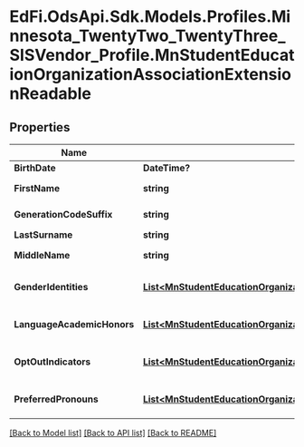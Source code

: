 # EdFi.OdsApi.Sdk.Models.Profiles.Minnesota_TwentyTwo_TwentyThree_SISVendor_Profile.MnStudentEducationOrganizationAssociationExtensionReadable
## Properties

Name | Type | Description | Notes
------------ | ------------- | ------------- | -------------
**BirthDate** | **DateTime?** | The month, day, and year on which an individual was born. | [optional] 
**FirstName** | **string** | A name given to an individual at birth, baptism, or during another naming ceremony, or through legal change. | [optional] 
**GenerationCodeSuffix** | **string** | An appendage, if any, used to denote an individual&#39;s generation in his family (e.g., Jr., Sr., III). | [optional] 
**LastSurname** | **string** | The name borne in common by members of a family. | [optional] 
**MiddleName** | **string** | A secondary name given to an individual at birth, baptism, or during another naming ceremony. | [optional] 
**GenderIdentities** | [**List&lt;MnStudentEducationOrganizationAssociationGenderIdentityReadable&gt;**](MnStudentEducationOrganizationAssociationGenderIdentityReadable.md) | An unordered collection of studentEducationOrganizationAssociationGenderIdentities. Gender identity. | [optional] 
**LanguageAcademicHonors** | [**List&lt;MnStudentEducationOrganizationAssociationLanguageAcademicHonorReadable&gt;**](MnStudentEducationOrganizationAssociationLanguageAcademicHonorReadable.md) | An unordered collection of studentEducationOrganizationAssociationLanguageAcademicHonors. Academic honors. | [optional] 
**OptOutIndicators** | [**List&lt;MnStudentEducationOrganizationAssociationOptOutIndicatorsReadable&gt;**](MnStudentEducationOrganizationAssociationOptOutIndicatorsReadable.md) | An unordered collection of studentEducationOrganizationAssociationOptOutIndicators. Opt Out Indicators. | [optional] 
**PreferredPronouns** | [**List&lt;MnStudentEducationOrganizationAssociationPreferredPronounReadable&gt;**](MnStudentEducationOrganizationAssociationPreferredPronounReadable.md) | An unordered collection of studentEducationOrganizationAssociationPreferredPronouns. Preferred pronoun. | [optional] 

[[Back to Model list]](../README.md#documentation-for-models) [[Back to API list]](../README.md#documentation-for-api-endpoints) [[Back to README]](../README.md)

